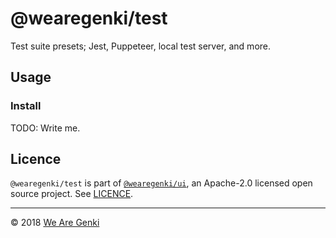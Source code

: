 # @wearegenki/test

Test suite presets; Jest, Puppeteer, local test server, and more.

<!-- REF: https://github.com/xfumihiro/jest-puppeteer-example -->

## Usage

### Install

TODO: Write me.

## Licence

`@wearegenki/test` is part of [`@wearegenki/ui`](https://github.com/WeAreGenki/ui), an Apache-2.0 licensed open source project. See [LICENCE](https://github.com/WeAreGenki/ui/blob/master/LICENCE).

-----

© 2018 [We Are Genki](https://wearegenki.com)
